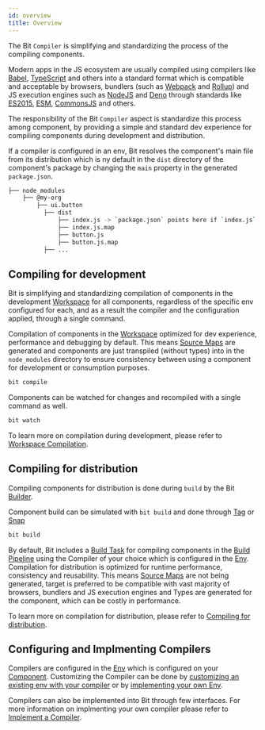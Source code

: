 ```yaml
---
id: overview
title: Overview
---
```


The Bit `Compiler` is simplifying and standardizing the process of the compiling components.

Modern apps in the JS ecosystem are usually compiled using compilers like [Babel](/), [TypeScript](/) and others into a standard format which is compatible and acceptable by browsers, bundlers (such as [Webpack](/) and [Rollup](/)) and JS execution engines such as [NodeJS](/) and [Deno](/) through standards like [ES2015](/), [ESM](/), [CommonsJS](/) and others. 

The responsibility of the Bit `Compiler` aspect is standardize this process among component, by providing a simple and standard dev experience for compiling components during development and distribution.

If a compiler is configured in an env, Bit resolves the component's main file from its distribution which is ny default in the `dist` directory of the component's package by changing the `main` property in the generated `package.json`.

```bash
├── node_modules
    ├── @my-org
        ├── ui.button
          ├── dist
              ├── index.js -> `package.json` points here if `index.js` is the main file.
              ├── index.js.map
              ├── button.js
              ├── button.js.map
          ├── ...
```

## Compiling for development
Bit is simplifying and standardizing compilation of components in the development [Workspace](/) for all components, regardless of the specific env configured for each, and as a result the compiler and the configuration applied, through a single command.

Compilation of components in the [Workspace](/) optimized for dev experience, performance and debugging by default.
This means [Source Maps](/) are generated and components are just transpiled (without types) into in the `node_modules` directory to ensure consistency between using a component for development or consumption purposes.

```bash
bit compile
```

Components can be watched for changes and recompiled with a single command as well.
```bash
bit watch
```

To learn more on compilation during development, please refer to [Workspace Compilation](/).

## Compiling for distribution

Compiling components for distribution is done during `build` by the Bit [Builder](/).

Component build can be simulated with `bit build` and done through [Tag](/) or [Snap](/)
```bash
bit build
```

By default, Bit includes a [Build Task](/) for compiling components in the [Build Pipeline](/) using the Compiler of your choice which is configured in the [Env](/). Compilation for distribution is optimized for runtime performance, consistency and reusability. This means [Source Maps](/) are not being generated, target is preferred to be compatible with vast majority of browsers, bundlers and JS execution engines and Types are generated for the component, which can be costly in performance.  

To learn more on compilation for distribution, please refer to [Compiling for distribution](/).

## Configuring and Implmenting Compilers
Compilers are configured in the [Env](/) which is configured on your [Component](/). Customizing the Compiler can be done by [customizing an existing env with your compiler](/) or by [implementing your own Env](/).

Compilers can also be implemented into Bit through few interfaces. For more information on implmenting your own compiler please refer to [Implement a Compiler](/).
